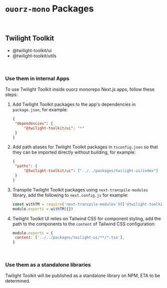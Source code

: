 # `ouorz-mono` Packages

<br/>

## Twilight Toolkit

- @twilight-toolkit/ui
- @twilight-toolkit/utils

<br/>

### Use them in internal Apps

To use Twilight Toolkit inside ouorz monorepo Next.js apps, follow these steps:

1. Add Twilight Toolkit packages to the app's dependencies in `package.json`, for example:

   ```json
   {
   	"dependencies": {
   		"@twilight-toolkit/ui": "*"
   	}
   }
   ```

2. Add path aliases for Twilight Toolkit packages in `tsconfig.json` so that they can be imported directly without building, for example:
   ```json
   {
   	"paths": {
   		"@twilight-toolkit/ui": ["../../packages/twilight-ui/index"]
   	}
   }
   ```
3. Transpile Twilight Toolkit packages using `next-transpile-modules` library, add the following to `next.config.js` for example:
   ```javascript
   const withTM = require('next-transpile-modules')(['@twilight-toolkit/ui'])
   module.exports = withTM({})
   ```
4. Twilight Toolkit UI relies on Tailwind CSS for component styling, add the path to the components to the `content` of Tailwind CSS configuration:
   ```javascript
   module.exports = {
   	content: ['../../packages/twilight-ui/**/*.tsx'],
   }
   ```

<br/>

### Use them as a standalone libraries

Twilight Toolkit will be published as a standalone library on NPM, ETA to be determined.
